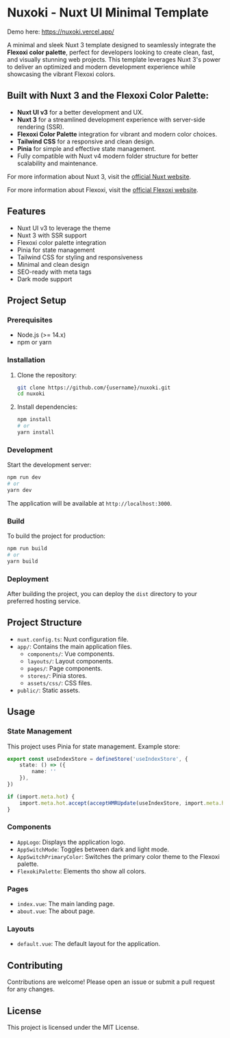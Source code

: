 # Nuxoki - Nuxt UI Minimal Template

Demo here: https://nuxoki.vercel.app/

A minimal and sleek Nuxt 3 template designed to seamlessly integrate the **Flexoxi color palette**, perfect for developers looking to create clean, fast, and visually stunning web projects. This template leverages Nuxt 3's power to deliver an optimized and modern development experience while showcasing the vibrant Flexoxi colors.

## Built with Nuxt 3 and the Flexoxi Color Palette:

- **Nuxt UI v3** for a better development and UX.
- **Nuxt 3** for a streamlined development experience with server-side rendering (SSR).
- **Flexoxi Color Palette** integration for vibrant and modern color choices.
- **Tailwind CSS** for a responsive and clean design.
- **Pinia** for simple and effective state management.
- Fully compatible with Nuxt v4 modern folder structure for better scalability and maintenance.

For more information about Nuxt 3, visit the [official Nuxt website](https://nuxt.com).

For more information about Flexoxi, visit the [official Flexoxi website](https://stephango.com/flexoki).

## Features

- Nuxt UI v3 to leverage the theme
- Nuxt 3 with SSR support
- Flexoxi color palette integration
- Pinia for state management
- Tailwind CSS for styling and responsiveness
- Minimal and clean design
- SEO-ready with meta tags
- Dark mode support

## Project Setup

### Prerequisites

- Node.js (>= 14.x)
- npm or yarn

### Installation

1. Clone the repository:

    ```sh
    git clone https://github.com/{username}/nuxoki.git
    cd nuxoki
    ```

2. Install dependencies:

    ```sh
    npm install
    # or
    yarn install
    ```

### Development

Start the development server:

```sh
npm run dev
# or
yarn dev
```

The application will be available at `http://localhost:3000`.

### Build

To build the project for production:

```sh
npm run build
# or
yarn build
```

### Deployment

After building the project, you can deploy the `dist` directory to your preferred hosting service.

## Project Structure

- `nuxt.config.ts`: Nuxt configuration file.
- `app/`: Contains the main application files.
  - `components/`: Vue components.
  - `layouts/`: Layout components.
  - `pages/`: Page components.
  - `stores/`: Pinia stores.
  - `assets/css/`: CSS files.
- `public/`: Static assets.

## Usage

### State Management

This project uses Pinia for state management. Example store:

```typescript
export const useIndexStore = defineStore('useIndexStore', {
    state: () => ({
        name: ''
    }),
})

if (import.meta.hot) {
    import.meta.hot.accept(acceptHMRUpdate(useIndexStore, import.meta.hot))
}
```

### Components

- `AppLogo`: Displays the application logo.
- `AppSwitchMode`: Toggles between dark and light mode.
- `AppSwitchPrimaryColor`: Switches the primary color theme to the Flexoxi palette.
- `FlexokiPalette`: Elements tho show all colors.

### Pages

- `index.vue`: The main landing page.
- `about.vue`: The about page.

### Layouts

- `default.vue`: The default layout for the application.

## Contributing

Contributions are welcome! Please open an issue or submit a pull request for any changes.

## License

This project is licensed under the MIT License.